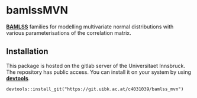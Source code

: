 # bamlssMVN

[**BAMLSS**](http://www.bamlss.org/) families for modelling multivariate
normal distributions with various parameterisations of the correlation
matrix.

## Installation

This package is hosted on the gitlab server of the Universitaet
Innsbruck. The repository has public access. You can install it
on your system by using [**devtools**](http://www.bamlss.org/).

```
devtools::install_git("https://git.uibk.ac.at/c4031039/bamlss_mvn")
```

